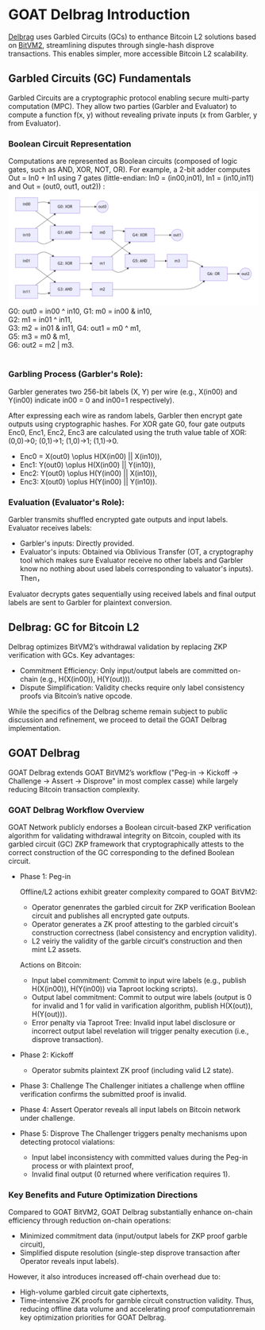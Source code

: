 # GOAT Delbrag Introduction
[Delbrag](https://rubin.io/public/pdfs/delbrag.pdf) uses Garbled Circuits (GCs) to enthance Bitcoin L2 solutions based on [BitVM2](https://bitvm.org/bitvm2.html), streamlining disputes through single-hash disprove transactions. This enables simpler, more accessible Bitcoin L2 scalability.

## Garbled Circuits (GC) Fundamentals​
Garbled Circuits are a cryptographic protocol enabling secure multi-party computation (MPC). They allow two parties (Garbler and Evaluator) to compute a function f(x, y) without revealing private inputs (x from Garbler, y from Evaluator).

### ​Boolean Circuit Representation​​
Computations are represented as Boolean circuits (composed of logic gates, such as AND, XOR, NOT, OR). For example, a 2-bit adder computes Out = In0 + In1 using 7 gates (little-endian: In0 = (in00,in01), In1 = (in10,in11) and Out = (out0, out1, out2)) : ![2bit-add](2bit_add.png)
G0: out0 = in00 ^ in10,
G1: m0 = in00 & in10,  
G2: m1 = in01 ^ in11,  
G3: m2 = in01 & in11, 
G4: out1 = m0 ^ m1,  
G5: m3 = m0 & m1,  
G6: out2 = m2 | m3.  
​
### ​Garbling Process (Garbler's Role)​​:
Garbler generates two 256-bit labels (X, Y) per wire (e.g., X(in00) and Y(in00) indicate in00 = 0 and in00=1 respectively).

After expressing each wire as random labels, Garbler then encrypt gate outputs using cryptographic hashes. For XOR gate G0, four gate outputs Enc0, Enc1, Enc2, Enc3 are calculated using the truth value table of XOR: (0,0)->0; (0,1)->1; (1,0)->1; (1,1)->0.

- Enc0 = X(out0) \oplus H(X(in00) || X(in10)),  
- Enc1: Y(out0) \oplus H(X(in00) || Y(in10)),
- Enc2: Y(out0) \oplus H(Y(in00) || X(in10)), 
- Enc3: X(out0) \oplus H(Y(in00) || Y(in10)).
​
### ​Evaluation (Evaluator's Role)​​:
Garbler transmits shuffled encrypted gate outputs and input labels. Evaluator receives labels:
- Garbler's inputs: Directly provided.
- Evaluator's inputs: Obtained via ​​Oblivious Transfer (OT, a cryptography tool which makes sure Evaluator receive no other labels and Garbler know no nothing about used labels corresponding to valuator's inputs)​​.
Then，

Evaluator decrypts gates sequentially using received labels and final output labels are sent to Garbler for plaintext conversion.

## ​​Delbrag: GC for Bitcoin L2​​
Delbrag optimizes BitVM2’s withdrawal validation by replacing ZKP verification with GCs. Key advantages:
- Commitment Efficiency​​: Only input/output labels are committed on-chain (e.g., H(X(in00)), H(Y(out))).
- ​​Dispute Simplification​​: Validity checks require only label consistency proofs via Bitcoin’s native opcode.

While the specifics of the Delbrag scheme remain subject to public discussion and refinement, we proceed to detail the GOAT Delbrag implementation.

## GOAT Delbrag
GOAT Delbrag extends GOAT BitVM2’s workflow ("Peg-in → Kickoff → Challenge → Assert → Disprove" in most complex casse) while largely reducing Bitcoin transaction complexity.

### GOAT Delbrag Workflow Overview​​

GOAT Network publicly endorses a ​​Boolean circuit-based ZKP verification algorithm​​ for validating withdrawal integrity on Bitcoin, coupled with its ​​garbled circuit (GC) ZKP framework​​ that cryptographically attests to the correct construction of the GC corresponding to the defined Boolean circuit.

- ​Phase 1: Peg-in

  Offline/L2 actions exhibit greater complexity compared to GOAT BitVM2:
  - Operator genenrates the garbled circuit for ZKP verification Boolean circuit and publishes all encrypted gate outputs.
  - Operator generates a ​​ZK proof attesting to the garbled circuit's construction correctness (label consistency and encryption validity).
  - L2 veiriy the validity of the garble circuit‘s construction and then mint L2 assets.

  ​Actions on Bitcoin​​:
  - Input label commitment​​: Commit to input wire labels (e.g., publish H(X(in00)), H(Y(in00)) via Taproot locking scripts).
  - Output label commitment: Commit to output wire labels (output is 0 for invalid and 1 for valid in varification algorithm, publish H(X(out)), H(Y(out))).
  - ​Error penalty via Taproot Tree​​​​: Invalid input label disclosure or incorrect output label revelation will trigger penalty execution (i.e., disprove transaction). 

- ​Phase 2: Kickoff
  - Operator submits plaintext ZK proof (including valid L2 state).

- ​​Phase 3: Challenge 
  ​The Challenger initiates a challenge when offline verification confirms the submitted proof is invalid.
- Phase 4: Assert
  Operator reveals all input labels on Bitcoin network under challenge.
- Phase 5: Disprove
  The Challenger triggers penalty mechanisms upon detecting protocol vialations:
  - ​Input label inconsistency​​ with committed values during the Peg-in process or with plaintext proof,
  - ​​Invalid final output​​ (0 returned where verification requires 1).

### Key Benefits and Future Optimization Directions​​

Compared to GOAT BitVM2, ​​GOAT Delbrag substantially enhance on-chain efficiency through reduction on-chain operations​​:
- ​​Minimized commitment data​​ (input/output labels for ZKP proof garble circuit),
- ​Simplified dispute resolution​​ (single-step disprove transaction after Operator reveals input labels).

However, it also introduces ​​increased off-chain overhead​​ due to:
- High-volume garbled circuit gate ciphertexts,
- Time-intensive ZK proofs for garnble circuit construction validity.
Thus, ​​reducing offline data volume​​ and ​​accelerating proof computation​​ remain key optimization priorities for GOAT Delbrag.